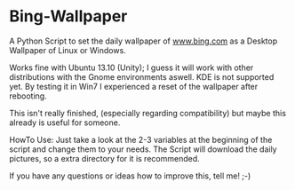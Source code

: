 Bing-Wallpaper
==============

A Python Script to set the daily wallpaper of www.bing.com as a Desktop Wallpaper of Linux or Windows.

Works fine with Ubuntu 13.10 (Unity); I guess it will work with other distributions with the Gnome environments aswell.
KDE is not supported yet.
By testing it in Win7 I experienced a reset of the wallpaper after rebooting.

This isn't really finished, (especially regarding compatibility) but maybe this already is useful for someone.

HowTo Use:
Just take a look at the 2-3 variables at the beginning of the script and change them to your needs. 
The Script will download the daily pictures, so a extra directory for it is recommended.

If you have any questions or ideas how to improve this, tell me! ;-)

